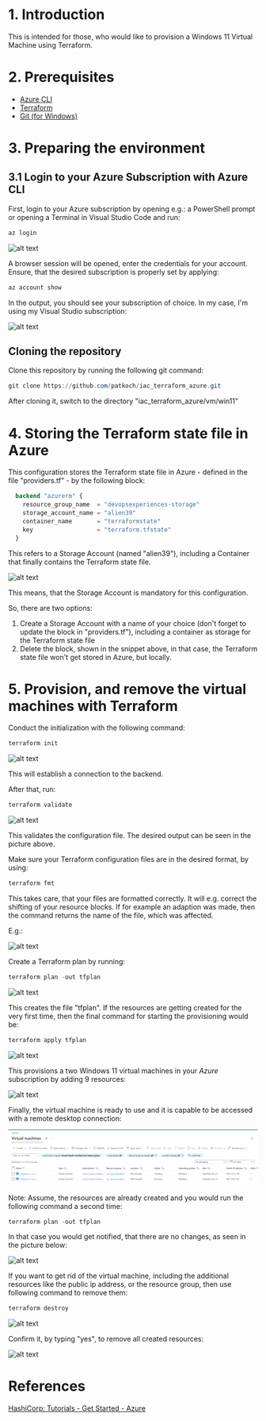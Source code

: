 # 1. Introduction

This is intended for those, who would like to provision a Windows 11 Virtual Machine using Terraform.

# 2. Prerequisites
 - [Azure CLI](https://learn.microsoft.com/en-us/cli/azure/install-azure-cli)
 - [Terraform](https://developer.hashicorp.com/terraform/downloads)
 - [Git (for Windows)](https://gitforwindows.org/)

# 3. Preparing the environment

## 3.1 Login to your Azure Subscription with Azure CLI

First, login to your Azure subscription by opening e.g.: a PowerShell prompt or opening a Terminal in Visual Studio Code and run:

``` powershell
az login
```

![alt text](pictures/00_az-login.png)

A browser session will be opened, enter the credentials for your account.
Ensure, that the desired subscription is properly set by applying:

``` powershell
az account show
```
In the output, you should see your subscription of choice. In my case, I'm using my Visual Studio subscription:

![alt text](pictures/01_az-account-show.png)

## Cloning the repository

Clone this repository by running the following git command:

``` powershell
git clone https://github.com/patkoch/iac_terraform_azure.git
```

After cloning it, switch to the directory "iac_terraform_azure/vm/win11"

# 4. Storing the Terraform state file in Azure

This configuration stores the Terraform state file in Azure - defined in the file "providers.tf" - by the following block:

``` terraform
  backend "azurerm" {
    resource_group_name  = "devopsexperiences-storage"
    storage_account_name = "alien39"
    container_name       = "terraformstate"
    key                  = "terraform.tfstate"
  }
```

This refers to a Storage Account (named "alien39"), including a Container that finally contains the Terraform state file.

![alt text](pictures/09_storage_account.png)

This means, that the Storage Account is mandatory for this configuration.

So, there are two options:

1. Create a Storage Account with a name of your choice (don't forget to update the block in "providers.tf"), including a container as storage for the Terraform state file 
2. Delete the block, shown in the snippet above, in that case, the Terraform state file won't get stored in Azure, but locally.


# 5. Provision, and remove the virtual machines with Terraform

Conduct the initialization with the following command:

``` powershell
terraform init
```
![alt text](pictures/02_terraform_init.png)

This will establish a connection to the backend.

After that, run:

``` powershell
terraform validate
```

![alt text](pictures/03_terraform_validate.png)

This validates the configuration file. The desired output can be seen in the picture above.

Make sure your Terraform configuration files are in the desired format, by using:

``` powershell
terraform fmt
```

This takes care, that your files are formatted correctly. It will e.g. correct the shifting of your resource blocks.
If for example an adaption was made, then the command returns the name of the file, which was affected.

E.g.:

![alt text](pictures/04_terraform_fmt.png)

Create a Terraform plan by running:

``` powershell
terraform plan -out tfplan
```

![alt text](pictures/05_terraform_plan.png)

This creates the file "tfplan". If the resources are getting created for the very first time, then the final command for starting the provisioning would be:

``` powershell
terraform apply tfplan
```

![alt text](pictures/06_terraform_apply.png)

This provisions a two Windows 11 virtual machines in your *Azure* subscription by adding 9 resources:

![alt text](pictures/06_terraform_apply-complete.png)

Finally, the virtual machine is ready to use and it is capable to be accessed with a remote desktop connection:

![alt text](pictures/azure_two_win11_vms_overview.png)

Note:
Assume, the resources are already created and you would run the following command a second time:

``` powershell
terraform plan -out tfplan
```

In that case you would get notified, that there are no changes, as seen in the picture below:

![alt text](pictures/08_terraform_plan_vm_exitsts_already.png)

If you want to get rid of the virtual machine, including the additional resources like the public ip address, or the resource group, then use following command to remove them:

``` powershell
terraform destroy
```

![alt text](pictures/10_terraform_destroy.png)

Confirm it, by typing "yes", to remove all created resources:

![alt text](pictures/10_terraform_destroy_confirm.png)

# References

[HashiCorp: Tutorials - Get Started - Azure](https://developer.hashicorp.com/terraform/tutorials/azure-get-started)